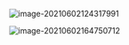 ![image-20210602124317991](C:\Users\22112\AppData\Roaming\Typora\typora-user-images\old_images\image-20210602124317991.png)

![image-20210602164750712](https://cdn.jsdelivr.net/gh/smallzhong/new-picgo-pic-bed@master//image-20210602164750712.png)

